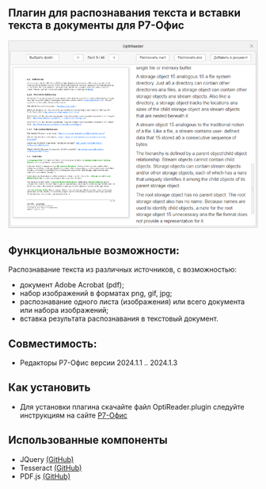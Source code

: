 ## Плагин для распознавания текста и вставки текста в документы для Р7-Офис

<img alt="Preview" width="800px" src="https://github.com/VNexsus/OptiReader-plugin/blob/main/Preview.png">

## Функциональные возможности:
Распознавание текста из различных источников, с возможностью:
*	документ Adobe Acrobat (pdf);
*	набор изображений в форматах png, gif, jpg;
*	распознавание одного листа (изображения) или всего документа или набора изображений;
*	вставка результата распознавания в текстовый документ.

## Совместимость:
  * Редакторы Р7-Офис версии 2024.1.1 .. 2024.1.3

## Как установить
* Для установки плагина скачайте файл OptiReader.plugin следуйте инструкциям на сайте <a href="https://support.r7-office.ru/desktop_editors/api_desktop_editors/api_desktop_editors_general/adding-plugins/">Р7-Офиc</a>

## Использованные компоненты
* JQuery <a href="https://github.com/jquery/jquery">(GitHub)</a>
* Tesseract <a href="https://github.com/tesseract-ocr/tesseract">(GitHub)</a>
* PDF.js <a href="https://github.com/mozilla/pdf.js">(GitHub)</a>
